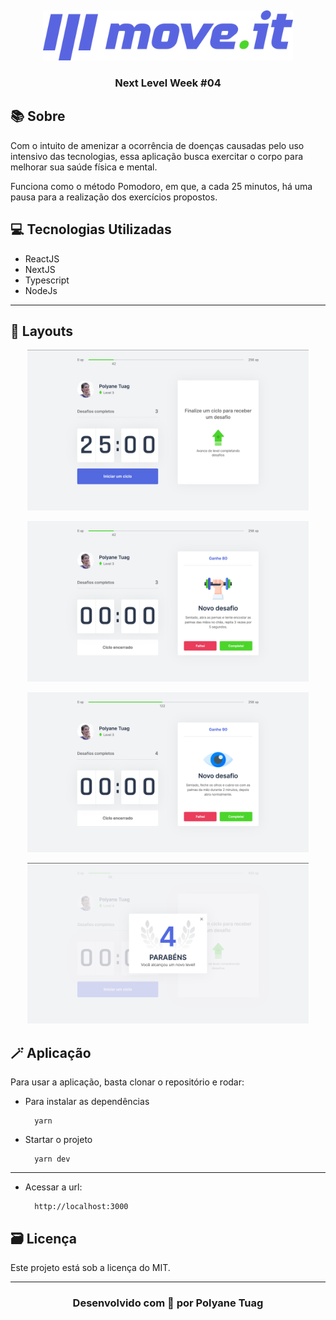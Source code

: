  &nbsp;

<p align="center">
  <img width= '400' src=".github/logo-full.svg" padding=20px>
</p>

<h3 align="center"> Next Level Week #04</h3>

## 📚 Sobre

Com o intuito de amenizar a ocorrência de doenças causadas pelo uso intensivo das tecnologias, essa aplicação busca exercitar o corpo para melhorar sua saúde física e mental. 

Funciona como o método Pomodoro, em que, a cada 25 minutos, há uma pausa para a realização dos exercícios propostos.

## 💻 Tecnologias Utilizadas

- ReactJS
- NextJS
- Typescript
- NodeJs

---
## 🎨 Layouts

<p align="center">
  <img width= '450' src=".github/aplicativoMoveIt.png" padding=20px>
</p>
<p align="center">
  <img width= '450' src=".github/layout2.png" padding=20px>
</p>
<p align="center">
  <img width= '450' src=".github/layout3.png" padding=20px>
</p>
<p align="center">
  <img width= '450' src=".github/layout4.png" padding=20px>
</p>


## 🪄 Aplicação

Para usar a aplicação, basta clonar o repositório e rodar: 

- Para instalar as dependências 

  ```
    yarn 
  ```

- Startar o projeto
  ```
    yarn dev
  ```
---
- Acessar a url:
  ```
    http://localhost:3000
  ```
## 🗃 Licença
Este projeto está sob a licença do MIT.

---
<h3 align="center"> Desenvolvido com 💙 por Polyane Tuag </h3>